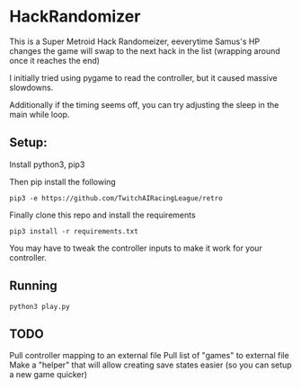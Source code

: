 # HackRandomizer
This is a Super Metroid Hack Randomeizer, eeverytime Samus's HP changes the game will swap to the next hack in the list (wrapping around once it reaches the end)

I initially tried using pygame to read the controller, but it caused massive slowdowns.

Additionally if the timing seems off, you can try adjusting the sleep in the main while loop.

## Setup:

Install python3, pip3

Then pip install the following

```pip3 -e https://github.com/TwitchAIRacingLeague/retro```

Finally clone this repo and install the requirements

```pip3 install -r requirements.txt```

You may have to tweak the controller inputs to make it work for your controller.

## Running
```python3 play.py```

## TODO 
Pull controller mapping to an external file
Pull list of "games" to external file
Make a "helper" that will allow creating save states easier (so you can setup a new game quicker)